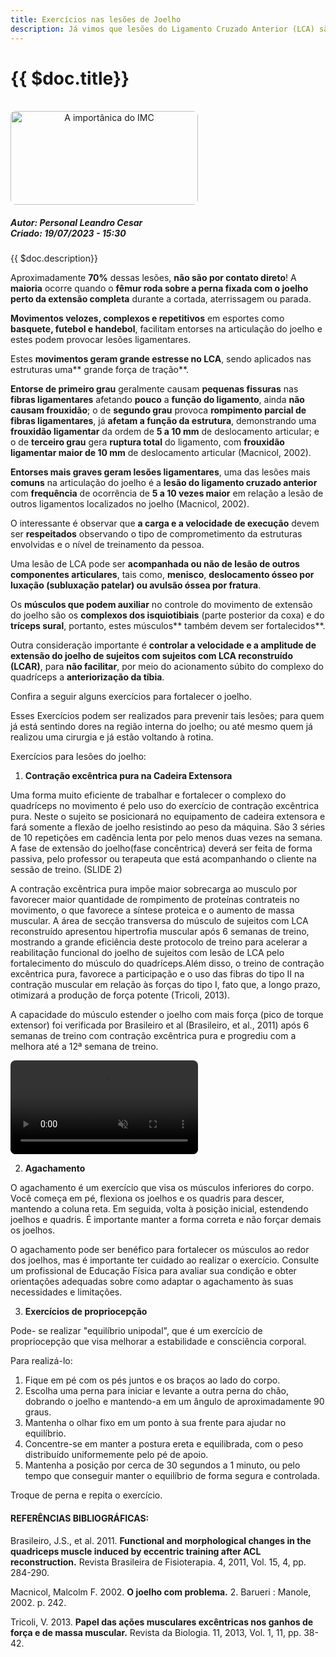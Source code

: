 ```yaml
---
title: Exercícios nas lesões de Joelho
description: Já vimos que lesões do Ligamento Cruzado Anterior (LCA) são muito comuns!
---
```


<div class="content-title-img">

# {{ $doc.title}}
<br>
<img src="/img/exercicios-lesao-joelho.jpg" style='text-align:center; border-radius: 8px' alt="A importânica do IMC" height='150' width='300'>

</div>

<div class="content-details">
 <h5>
      Autor: Personal Leandro Cesar
      <br>
      Criado: 19/07/2023 - 15:30
    </h5>
</div>


<div class="content-main">

{{ $doc.description}}

Aproximadamente **70%** dessas lesões, **não são por contato direto**! 
A **maioria** ocorre quando o **fêmur roda sobre a perna fixada com o joelho perto da extensão completa** durante a cortada, aterrissagem ou parada.

**Movimentos velozes, complexos e repetitivos** em esportes como **basquete, futebol e handebol**, facilitam entorses na articulação do joelho e estes podem provocar lesões ligamentares. 

Estes **movimentos geram grande estresse no LCA**, sendo aplicados nas estruturas uma** grande força de tração**.

**Entorse de primeiro grau** geralmente causam **pequenas fissuras** nas **fibras ligamentares** afetando **pouco** a **função do ligamento**, ainda **não causam frouxidão**;
o de **segundo grau** provoca **rompimento parcial de fibras ligamentares**, já **afetam a função da estrutura**, demonstrando uma **frouxidão ligamentar** da ordem de **5 a 10 mm** de deslocamento articular;
e o de **terceiro grau** gera **ruptura total** do ligamento, com **frouxidão ligamentar maior de 10 mm** de deslocamento articular (Macnicol, 2002).

**Entorses mais graves geram lesões ligamentares**, uma das lesões mais **comuns** na articulação do joelho é a **lesão do ligamento cruzado anterior** com **frequência** de ocorrência de **5 a 10 vezes maior** em relação a lesão de outros ligamentos localizados no joelho (Macnicol, 2002). 


O interessante é observar que **a carga e a velocidade de execução** devem ser **respeitados** observando o tipo de comprometimento da estruturas envolvidas e o nível de treinamento da pessoa.

Uma lesão de LCA pode ser **acompanhada ou não de lesão de outros componentes articulares**, tais como, **menisco**, **deslocamento ósseo por luxação (subluxação patelar) ou avulsão óssea por fratura**.

Os **músculos que podem auxiliar** no controle do movimento de extensão do joelho são os **complexos dos isquiotibiais** (parte posterior da coxa) e do **tríceps sural**, portanto, estes músculos** também devem ser fortalecidos**. 

Outra consideração importante é **controlar a velocidade e a amplitude de extensão do joelho de sujeitos com sujeitos com LCA reconstruído (LCAR)**, para **não facilitar**, por meio do acionamento súbito do complexo do quadríceps a **anteriorização da tíbia**.


Confira a seguir alguns exercícios para fortalecer o joelho. 

Esses Exercícios podem ser realizados para prevenir tais lesões; para quem já está sentindo dores na região interna do joelho; ou até mesmo quem já realizou uma cirurgia e já estão voltando à rotina.

Exercícios para lesões do joelho:

1. **Contração excêntrica pura na Cadeira Extensora**

Uma forma muito eficiente de trabalhar e fortalecer o complexo do quadríceps no movimento é pelo uso do exercício de contração excêntrica pura. Neste o sujeito se posicionará no equipamento de cadeira extensora e fará somente a flexão de joelho resistindo ao peso da máquina. São 3 séries de 10 repetições em cadência lenta por pelo menos duas vezes na semana. A fase de extensão do joelho(fase concêntrica) deverá ser feita de forma passiva, pelo professor ou terapeuta que está acompanhando o cliente na sessão de treino. (SLIDE 2)

A contração excêntrica pura impõe maior sobrecarga ao musculo por favorecer maior quantidade de rompimento de proteínas contrateis no movimento, o que favorece a síntese proteica e o aumento de massa muscular. A área de secção transversa do músculo de sujeitos com LCA reconstruído apresentou hipertrofia muscular após 6 semanas de treino, mostrando a grande eficiência deste protocolo de treino para acelerar a reabilitação funcional do joelho de sujeitos com lesão de LCA pelo fortalecimento do músculo do quadríceps.Além disso, o treino de contração excêntrica pura, favorece a participação e o uso das fibras do tipo II na contração muscular em relação às forças do tipo I, fato que, a longo prazo, otimizará a produção de força potente (Tricoli, 2013).

A capacidade do músculo estender o joelho com mais força (pico de torque extensor) foi verificada por Brasileiro et al (Brasileiro, et al., 2011) após 6 semanas de treino com contração excêntrica pura e progrediu com a melhora até a 12ª semana de treino. 

<video style='border-radius: 8px' src="/img/contracao-excentrica.mp4" controls loop muted></video>


2. **Agachamento**

O agachamento é um exercício que visa os músculos inferiores do corpo. Você começa em pé, flexiona os joelhos e os quadris para descer, mantendo a coluna reta. Em seguida, volta à posição inicial, estendendo joelhos e quadris. É importante manter a forma correta e não forçar demais os joelhos.

O agachamento pode ser benéfico para fortalecer os músculos ao redor dos joelhos, mas é importante ter cuidado ao realizar o exercício. Consulte um profissional de Educação Física para avaliar sua condição e obter orientações adequadas sobre como adaptar o agachamento às suas necessidades e limitações.


3. **Exercícios de propriocepção**

Pode- se realizar "equilíbrio unipodal", que é um exercício de propriocepção que visa melhorar a estabilidade e consciência corporal. 

Para realizá-lo:
1. Fique em pé com os pés juntos e os braços ao lado do corpo.
2. Escolha uma perna para iniciar e levante a outra perna do chão, dobrando o joelho e mantendo-a em um ângulo de aproximadamente 90 graus.
3. Mantenha o olhar fixo em um ponto à sua frente para ajudar no equilíbrio.
4. Concentre-se em manter a postura ereta e equilibrada, com o peso distribuído uniformemente pelo pé de apoio.
5. Mantenha a posição por cerca de 30 segundos a 1 minuto, ou pelo tempo que conseguir manter o equilíbrio de forma segura e controlada.

Troque de perna e repita o exercício.

#### REFERÊNCIAS BIBLIOGRÁFICAS:

Brasileiro, J.S., et al. 2011. **Functional and morphological changes in the quadriceps muscle induced by eccentric training after ACL reconstruction.** Revista Brasileira de Fisioterapia. 4, 2011, Vol. 15, 4, pp. 284-290.

Macnicol, Malcolm F. 2002. **O joelho com problema.** 2. Barueri : Manole,
2002. p. 242.

Tricoli, V. 2013. **Papel das ações musculares excêntricas nos ganhos de força e de massa muscular.** Revista da Biologia. 11, 2013, Vol. 1, 11, pp. 38-42.

</div>

